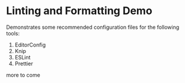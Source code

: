 # Linting and Formatting Demo

Demonstrates some recommended configuration files for the following tools:

1. EditorConfig
2. Knip
3. ESLint
4. Prettier

more to come
